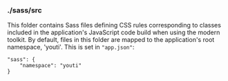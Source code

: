 ### ./sass/src

This folder contains Sass files defining CSS rules corresponding to classes
included in the application's JavaScript code build when using the modern toolkit.
By default, files in this folder are mapped to the application's root namespace, 'youti'.
This is set in `"app.json"`:

    "sass": {
        "namespace": "youti"
    }